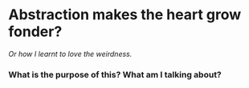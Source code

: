 # Abstraction makes the heart grow fonder?
*Or how I learnt to love the weirdness.*

### What is the purpose of this? What am I talking about?


